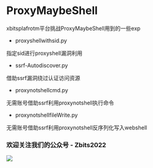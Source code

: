 # ProxyMaybeShell
xbitsplafrotm平台挑战ProxyMaybeShell用到的一些exp

* proxyshellwithsid.py

指定sid进行proxyshell漏洞利用

* ssrf-Autodiscover.py

借助ssrf漏洞绕过认证访问资源

* proxynotshellcmd.py

无需账号借助ssrf利用proxynotshell执行命令

* proxynotshellfileWrite.py

无需账号借助ssrf利用proxynotshell反序列化写入webshell

### 欢迎关注我们的公众号 - Zbits2022

![](/images/qrcode.jpg)
